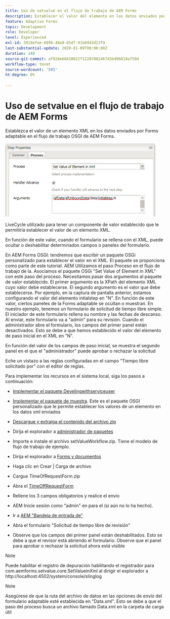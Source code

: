 ```yaml
---
title: Uso de setvalue en el flujo de trabajo de AEM Forms
description: Establecer el valor del elemento en los datos enviados por el Forms adaptable en el OSGI de AEM Forms
feature: Adaptive Forms
topic: Development
role: Developer
level: Experienced
exl-id: 3919efee-6998-48e8-85d7-91b6943d23f9
last-substantial-update: 2020-01-09T00:00:00Z
duration: 140
source-git-commit: af928e60410022f12207082467d3bd9b818af59d
workflow-type: tm+mt
source-wordcount: '503'
ht-degree: 0%

---
```


# Uso de setvalue en el flujo de trabajo de AEM Forms

Establezca el valor de un elemento XML en los datos enviados por Forms adaptable en el flujo de trabajo OSGI de AEM Forms.

![SetValue](assets/setvalue.png)

LiveCycle utilizado para tener un componente de valor establecido que le permitiría establecer el valor de un elemento XML.

En función de este valor, cuando el formulario se rellena con el XML, puede ocultar o deshabilitar determinados campos o paneles del formulario.

En AEM Forms OSGI: tendremos que escribir un paquete OSGi personalizado para establecer el valor en el XML. El paquete se proporciona como parte de este tutorial.
AEM Utilizamos el paso Proceso en el flujo de trabajo de la. Asociamos el paquete OSGi &quot;Set Value of Element in XML&quot; con este paso del proceso.
Necesitamos pasar dos argumentos al paquete de valor establecido. El primer argumento es la XPath del elemento XML cuyo valor debe establecerse. El segundo argumento es el valor que debe establecerse.
Por ejemplo, en la captura de pantalla anterior, estamos configurando el valor del elemento intialstep en &quot;N&quot;.
En función de este valor, ciertos paneles de la Forms adaptable se ocultan o muestran.
En nuestro ejemplo, tenemos un formulario de solicitud de tiempo libre simple. El iniciador de este formulario rellena su nombre y las fechas de descanso. Al enviar, este formulario va a &quot;admin&quot; para su revisión. Cuando el administrador abre el formulario, los campos del primer panel están desactivados. Esto se debe a que hemos establecido el valor del elemento de paso inicial en el XML en &quot;N&quot;.

En función del valor de los campos de paso inicial, se muestra el segundo panel en el que el &quot;administrador&quot; puede aprobar o rechazar la solicitud

Eche un vistazo a las reglas configuradas en el campo &quot;Tiempo libre solicitado por&quot; con el editor de reglas.

Para implementar los recursos en el sistema local, siga los pasos a continuación:

* [Implementar el paquete Develingwithserviceuser](/help/forms/assets/common-osgi-bundles/DevelopingWithServiceUser.jar)

* [Implementar el paquete de muestra](/help/forms/assets/common-osgi-bundles/SetValueApp.core-1.0-SNAPSHOT.jar). Este es el paquete OSGI personalizado que le permite establecer los valores de un elemento en los datos xml enviados

* [Descargue y extraiga el contenido del archivo zip](assets/setvalueassets.zip)
* Dirija el explorador a [administrador de paquetes](http://localhost:4502/crx/packmgr/index.jsp)
* Importe e instale el archivo setValueWorkflow.zip. Tiene el modelo de flujo de trabajo de ejemplo.
* Dirija el explorador a [Forms y documentos](http://localhost:4502/aem/forms.html/content/dam/formsanddocuments)
* Haga clic en Crear | Carga de archivo
* Cargue TimeOfRequestForm.zip
* Abra el [TimeOffRequestForm](http://localhost:4502/content/dam/formsanddocuments/timeoffapplication/jcr:content?wcmmode=disabled)
* Rellene los 3 campos obligatorios y realice el envío
* AEM Inicie sesión como &quot;admin&quot; en para el (si aún no lo ha hecho).
* Ir a [AEM &quot;Bandeja de entrada de&quot;](http://localhost:4502/aem/inbox)
* Abra el formulario &quot;Solicitud de tiempo libre de revisión&quot;
* Observe que los campos del primer panel están deshabilitados. Esto se debe a que el revisor está abriendo el formulario. Observe que el panel para aprobar o rechazar la solicitud ahora está visible

>[!NOTE]
>
>Puede habilitar el registro de depuración habilitando el registrador para
>com.aemforms.setvalue.core.SetValueinXml
>al dirigir el explorador a http://localhost:4502/system/console/slinglog

>[!NOTE]
>
>Asegúrese de que la ruta del archivo de datos en las opciones de envío del formulario adaptable esté establecida en &quot;Data.xml&quot;. Esto se debe a que el paso del proceso busca un archivo llamado Data.xml en la carpeta de carga útil
